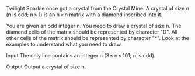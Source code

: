 Twilight Sparkle once got a crystal from the Crystal Mine. A crystal of size n (n is odd; n > 1) is an n × n matrix with a diamond inscribed into it.

You are given an odd integer n. You need to draw a crystal of size n. The diamond cells of the matrix should be represented by character "D". All other cells of the matrix should be represented by character "*". Look at the examples to understand what you need to draw.

Input
The only line contains an integer n (3 ≤ n ≤ 101; n is odd).

Output
Output a crystal of size n.
